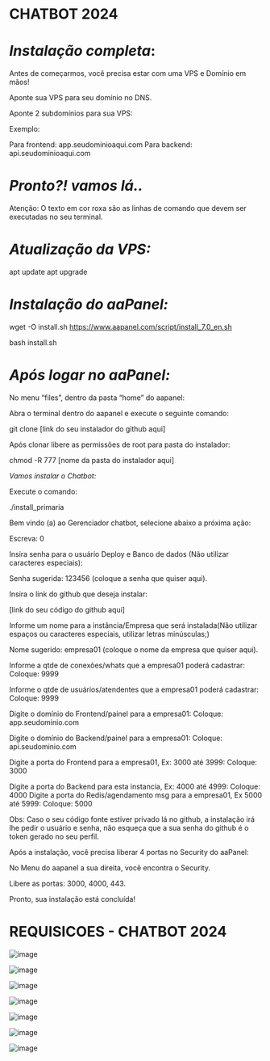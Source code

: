 # CHATBOT 2024

# *Instalação completa*:

Antes de começarmos, você precisa estar com uma VPS e Domínio em mãos!

Aponte sua VPS para seu domínio no DNS.

Aponte 2 subdomínios para sua VPS:

Exemplo:

Para frontend: app.seudominioaqui.com
Para backend: api.seudominioaqui.com

# *Pronto?! vamos lá..*

Atenção: O texto em cor roxa são as linhas de comando que devem ser executadas no seu terminal.

# *Atualização da VPS:*
apt update
apt upgrade

# *Instalação do aaPanel:*
wget -O install.sh https://www.aapanel.com/script/install_7.0_en.sh

bash install.sh

# *Após logar no aaPanel:*

No menu “files”, dentro da pasta “home” do aapanel:

Abra o terminal dentro do aapanel e execute o seguinte comando:

git clone [link do seu instalador do github aqui]

Após clonar libere as permissões de root para pasta do instalador:

chmod -R 777 [nome da pasta do instalador aqui]

*Vamos instalar o Chatbot:*

Execute o comando:

./install_primaria

Bem vindo (a) ao Gerenciador chatbot, selecione abaixo a próxima ação:

Escreva: 0

Insira senha para o usuário Deploy e Banco de dados (Não utilizar caracteres especiais):

Senha sugerida: 123456 (coloque a senha que quiser aqui).

Insira o link do github que deseja instalar:

[link do seu código do github aqui]

Informe um nome para a instância/Empresa que será instalada(Não utilizar espaços ou caracteres especiais, utilizar letras minúsculas;)

Nome sugerido: empresa01 (coloque o nome da empresa que quiser aqui).

Informe a qtde de conexões/whats que a empresa01 poderá cadastrar:
Coloque: 9999

Informe o qtde de usuários/atendentes que a empresa01 poderá
cadastrar:
Coloque: 9999

Digite o domínio do Frontend/painel para a empresa01:
Coloque: app.seudominio.com

Digite o domínio do Backend/painel para a empresa01:
Coloque: api.seudominio.com

Digite a porta do Frontend para a empresa01, Ex: 3000 até 3999:
Coloque: 3000

Digite a porta do Backend para esta instancia, Ex: 4000 até 4999:
Coloque: 4000
Digite a porta do Redis/agendamento msg para a empresa01, Ex 5000
até 5999:
Coloque: 5000

Obs: Caso o seu código fonte estiver privado lá no github, a instalação irá lhe pedir o usuário e senha, não esqueça que a sua senha do github é o token gerado no seu perfil.

Após a instalação, você precisa liberar 4 portas no Security do aaPanel:

No Menu do aapanel a sua direita, você encontra o Security.

Libere as portas: 3000, 4000, 443.

Pronto, sua instalação está concluída!

# REQUISICOES - CHATBOT 2024

![image](https://github.com/BrendonReis/RepositorioAtualizado---chatbot/assets/72474033/027809a9-341f-4ddb-a95f-2f5eff4a93a0)

![image](https://github.com/BrendonReis/RepositorioAtualizado---chatbot/assets/72474033/e7b5c75d-acd1-46b6-becf-d8dc4b87822e)

![image](https://github.com/BrendonReis/RepositorioAtualizado---chatbot/assets/72474033/93f44ac7-ebe9-4701-a4d6-b15a922f6cc2)

![image](https://github.com/BrendonReis/RepositorioAtualizado---chatbot/assets/72474033/48b265e9-d7c5-4d58-a2aa-48f280f9b241)

![image](https://github.com/BrendonReis/RepositorioAtualizado---chatbot/assets/72474033/1f04d5d8-bf92-4115-9a61-7260cddc21b1)

![image](https://github.com/BrendonReis/RepositorioAtualizado---chatbot/assets/72474033/bd4576ef-6781-4bc7-ac9e-4c9ee71607e6)

![image](https://github.com/BrendonReis/RepositorioAtualizado---chatbot/assets/72474033/3befc07d-2d19-470d-a30c-491db729ea84)






